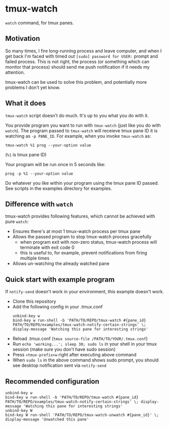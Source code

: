 # tmux-watch

`watch` command, for tmux panes.

## Motivation

So many times, I fire long-running process and leave computer, and when I get
back I'm faced with timed out `[sudo] password for USER:` prompt and failed
process. This is not right, the process (or something which can monitor that
process) should send me push notification if it needs my attention.

tmux-watch can be used to solve this problem, and potentially more problems I don't yet know.

## What it does

`tmux-watch` script doesn't do much. It's up to you what you do with it.

You provide program you want to run with `tmux-watch` (just like you do with
`watch`). The program passed to `tmux-watch` will receieve tmux pane ID it is
watching as `-p PANE_ID`. For example, when you invoke `tmux-watch` as:

```
tmux-watch %1 prog --your-option value
```
(`%1` is tmux pane ID)

Your program will be run once in 5 seconds like:
```
prog -p %1 --your-option value
```

Do whatever you like within your program using the tmux pane ID passed. See scripts in the examples directory for examples.

## Difference with `watch`

tmux-watch provides following features, which cannot be achieved with pure `watch`:

- Ensures there's at most 1 tmux-watch process per tmux pane
- Allows the passed program to stop tmux-watch process gracefully
  - when program exit with non-zero status, tmux-watch process will terminate with exit code 0
  - this is useful to, for example, prevent notifications from firing multiple times
- Allows un-watching the already watched pane

## Quick start with example program

If `notify-send` doesn't work in your environment, this example doesn't work.

- Clone this repository
- Add the following config in your .tmux.conf
  ```
  unbind-key w
  bind-key w run-shell -b 'PATH/TO/REPO/tmux-watch #{pane_id} PATH/TO/REPO/examples/tmux-watch-notify-certain-strings' \; display-message 'Watching this pane for interesting strings'
  ```
- Reload .tmux.conf (`tmux source-file /PATH/TO/YOUR/.tmux.conf`)
- Run `echo 'working...'; sleep 30; sudo ls` in your shell in your tmux session (make sure you don't have sudo session)
- Press `<tmux-prefix>w` right after executing above command
- When `sudo ls` in the above command shows sudo prompt, you should see desktop notification sent via `notify-send`


## Recommended configuration

```
unbind-key w
bind-key w run-shell -b 'PATH/TO/REPO/tmux-watch #{pane_id} PATH/TO/REPO/examples/tmux-watch-notify-certain-strings' \; display-message 'Watching this pane for interesting strings'
unbind-key W
bind-key W run-shell 'PATH/TO/REPO/tmux-watch-unwatch #{pane_id}' \; display-message 'Unwatched this pane'
```
